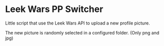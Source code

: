 # Leek Wars PP Switcher

Little script that use the Leek Wars API to upload a new profile picture.

The new picture is randomly selected in a configured folder.
(Only png and jpg)

